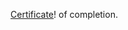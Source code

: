 [Certificate](https://www.coursera.org/account/accomplishments/certificate/VH7KTG5VHH6T)! of completion.


